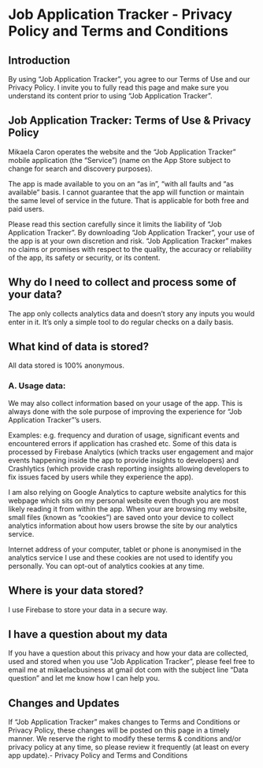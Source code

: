 # Job Application Tracker - Privacy Policy and Terms and Conditions
## Introduction
By using “Job Application Tracker”, you agree to our Terms of Use and our Privacy Policy. I invite you to fully read this page and make sure you understand its content prior to using “Job Application Tracker”.

## Job Application Tracker: Terms of Use & Privacy Policy
Mikaela Caron operates the website and the “Job Application Tracker” mobile application (the “Service”) (name on the App Store subject to change for search and discovery purposes).

The app is made available to you on an “as in”, “with all faults and “as available” basis. I cannot guarantee that the app will function or maintain the same level of service in the future. That is applicable for both free and paid users.

Please read this section carefully since it limits the liability of “Job Application Tracker”. By downloading “Job Application Tracker”, your use of the app is at your own discretion and risk. “Job Application Tracker” makes no claims or promises with respect to the quality, the accuracy or reliability of the app, its safety or security, or its content.

## Why do I need to collect and process some of your data?
The app only collects analytics data and doesn’t story any inputs you would enter in it. It’s only a simple tool to do regular checks on a daily basis.

## What kind of data is stored?
All data stored is 100% anonymous.

### A. Usage data:
We may also collect information based on your usage of the app. This is always done with the sole purpose of improving the experience for “Job Application Tracker”’s users.

Examples: e.g. frequency and duration of usage, significant events and encountered errors if application has crashed etc. Some of this data is processed by Firebase Analytics (which tracks user engagement and major events happening inside the app to provide insights to developers) and Crashlytics (which provide crash reporting insights allowing developers to fix issues faced by users while they experience the app).

I am also relying on Google Analytics to capture website analytics for this webpage which sits on my personal website even though you are most likely reading it from within the app. When your are browsing my website, small files (known as “cookies”) are saved onto your device to collect analytics information about how users browse the site by our analytics service.

Internet address of your computer, tablet or phone is anonymised in the analytics service I use and these cookies are not used to identify you personally. You can opt-out of analytics cookies at any time.

## Where is your data stored?
I use Firebase to store your data in a secure way.

## I have a question about my data
If you have a question about this privacy and how your data are collected, used and stored when you use "Job Application Tracker”, please feel free to email me at mikaelacbusiness at gmail dot com with the subject line “Data question” and let me know how I can help you.

## Changes and Updates
If “Job Application Tracker” makes changes to Terms and Conditions or Privacy Policy, these changes will be posted on this page in a timely manner. We reserve the right to modify these terms & conditions and/or privacy policy at any time, so please review it frequently (at least on every app update).- Privacy Policy and Terms and Conditions
